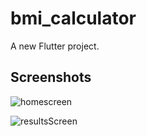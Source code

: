 # bmi_calculator

A new Flutter project.

## Screenshots

![homescreen](https://drive.google.com/file/d/1zE2OTloZLsV6j5dWSju7Yt2QIWwTTrk4/view?usp=share_link)


![resultsScreen](https://drive.google.com/file/d/1b4EsxKyFLaiXbr-yiEXbKcNlFA1UqmOj/view?usp=share_link)
